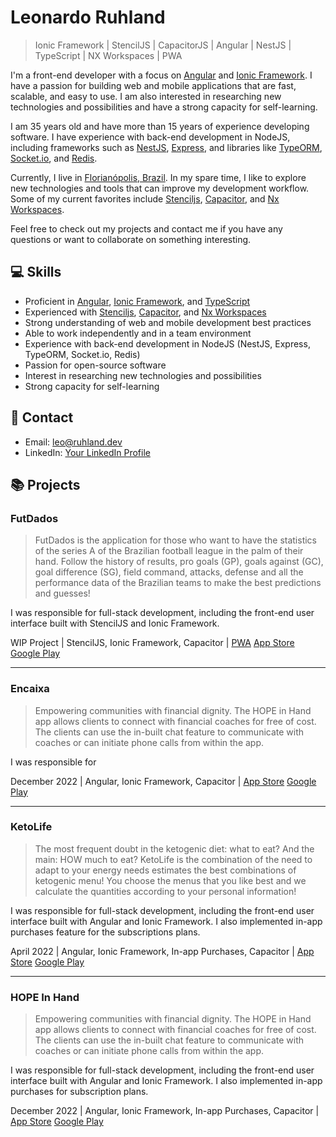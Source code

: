 # Leonardo Ruhland

> Ionic Framework | StencilJS | CapacitorJS | Angular | NestJS | TypeScript | NX Workspaces | PWA

I'm a front-end developer with a focus on [Angular](https://angular.io/) and [Ionic Framework](https://ionicframework.com/). I have a passion for building web and mobile applications that are fast, scalable, and easy to use. I am also interested in researching new technologies and possibilities and have a strong capacity for self-learning.

I am 35 years old and have more than 15 years of experience developing software. I have experience with back-end development in NodeJS, including frameworks such as [NestJS](https://nestjs.com/), [Express](https://expressjs.com/), and libraries like [TypeORM](https://typeorm.io/), [Socket.io](https://socket.io/), and [Redis](https://redis.io/).

Currently, I live in [Florianópolis, Brazil](https://www.google.com/maps/place/Florian%C3%B3polis,+SC/). In my spare time, I like to explore new technologies and tools that can improve my development workflow. Some of my current favorites include [Stenciljs](https://stenciljs.com/), [Capacitor](https://capacitor.ionicframework.com/), and [Nx Workspaces](https://nx.dev/).

Feel free to check out my projects and contact me if you have any questions or want to collaborate on something interesting.

## 💻 Skills

- Proficient in [Angular](https://angular.io/), [Ionic Framework](https://ionicframework.com/), and [TypeScript](https://www.typescriptlang.org/)
- Experienced with [Stenciljs](https://stenciljs.com/), [Capacitor](https://capacitor.ionicframework.com/), and [Nx Workspaces](https://nx.dev/)
- Strong understanding of web and mobile development best practices
- Able to work independently and in a team environment
- Experience with back-end development in NodeJS (NestJS, Express, TypeORM, Socket.io, Redis)
- Passion for open-source software
- Interest in researching new technologies and possibilities
- Strong capacity for self-learning

## 📧 Contact

- Email: leo@ruhland.dev
- LinkedIn: [Your LinkedIn Profile](https://www.linkedin.com/in/leoruhland)

## 📚 Projects

### FutDados

> FutDados is the application for those who want to have the statistics of the series A of the Brazilian football league in the palm of their hand. Follow the history of results, pro goals (GP), goals against (GC), goal difference (SG), field command, attacks, defense and all the performance data of the Brazilian teams to make the best predictions and guesses!

I was responsible for full-stack development, including the front-end user interface built with StencilJS and Ionic Framework.

WIP Project | StencilJS, Ionic Framework, Capacitor | [PWA](https://futdados.app) [App Store](https://play.google.com/store/apps/details?id=app.futdados.mobile) [Google Play](https://play.google.com/store/apps/details?id=app.futdados.mobile)

---

### Encaixa

> Empowering communities with financial dignity. The HOPE in Hand app allows clients to connect with financial coaches for free of cost. The clients can use the in-built chat feature to communicate with coaches or can initiate phone calls from within the app.

I was responsible for 

December 2022 | Angular, Ionic Framework, Capacitor | [App Store](#) [Google Play](#)

---

### KetoLife

> The most frequent doubt in the ketogenic diet: what to eat? And the main: HOW much to eat?
> KetoLife is the combination of the need to adapt to your energy needs estimates the best combinations of ketogenic menu!
> You choose the menus that you like best and we calculate the quantities according to your personal information!

I was responsible for full-stack development, including the front-end user interface built with Angular and Ionic Framework. I also implemented in-app purchases feature for the subscriptions plans.

April 2022 | Angular, Ionic Framework, In-app Purchases, Capacitor | [App Store](https://apps.apple.com/br/app/keto-life/id1446776940) [Google Play](https://play.google.com/store/apps/details?id=com.graycompany.ketolife)

---

### HOPE In Hand

> Empowering communities with financial dignity. The HOPE in Hand app allows clients to connect with financial coaches for free of cost. The clients can use the in-built chat feature to communicate with coaches or can initiate phone calls from within the app.

I was responsible for full-stack development, including the front-end user interface built with Angular and Ionic Framework. I also implemented in-app purchases for subscription plans.

December 2022 | Angular, Ionic Framework, In-app Purchases, Capacitor | [App Store](#) [Google Play](#)
